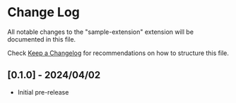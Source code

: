 # Change Log

All notable changes to the "sample-extension" extension will be documented in this file.

Check [Keep a Changelog](http://keepachangelog.com/) for recommendations on how to structure this file.

## [0.1.0] - 2024/04/02

- Initial pre-release
